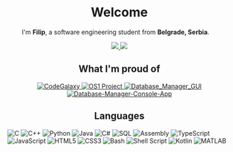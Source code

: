 <h1 align=center>Welcome</h1>

<p align=center>
  I'm <b>Filip</b>, a software engineering student from <b>Belgrade, Serbia</b>.
  <img src="https://cdn-icons-png.flaticon.com/512/197/197602.png" width="13"/> 
</p>

<p align="center">
  
  <a href="https://www.linkedin.com/in/filip-petrovi%C4%87/">
    <img src="https://img.shields.io/badge/LinkedIn-0A66C2?logo=linkedin&logoColor=white&style=flat-square">
  </a>
  
  <a href="mailto:fili5rovic@gmail.com">
    <img src="https://img.shields.io/badge/Email-D14836?logo=gmail&logoColor=white&style=flat-square">
  </a>
</p>

<h2 align = center>What I'm proud of</h2>
<p align = center>
  <a href="https://github.com/fili5rovic/CodeGalaxy">
    <img src="https://github-readme-stats.vercel.app/api/pin/?username=fili5rovic&repo=CodeGalaxy&show_icons=true&line_height=27&title_color=00ffff&text_color=8a919a&icon_color=00ffff&bg_color=22272e&border_radius=10&hide_border=true" alt="CodeGalaxy" />
  </a>
  <a href="https://github.com/fili5rovic/OS1-Project">
    <img src="https://github-readme-stats.vercel.app/api/pin/?username=fili5rovic&repo=OS1-Project&show_icons=true&line_height=27&title_color=6aa6f8&text_color=8e9091&icon_color=6aa6f8&bg_color=22272e&border_radius=10&hide_border=true" alt="OS1 Project" />
  </a>
  <a href="https://github.com/fili5rovic/Database_Manager_GUI">
    <img src="https://github-readme-stats.vercel.app/api/pin/?username=fili5rovic&repo=Database_Manager_GUI&show_icons=true&line_height=27&title_color=6aa6f8&text_color=8a919a&icon_color=6aa6f8&bg_color=22272e&border_radius=10&hide_border=true" alt="Database_Manager_GUI" />
  </a>
  <a href="https://github.com/fili5rovic/Database-Manager-Console-App">
    <img src="https://github-readme-stats.vercel.app/api/pin/?username=fili5rovic&repo=Database-Manager-Console-App&show_icons=true&line_height=27&title_color=6aa6f8&text_color=8a919a&icon_color=6aa6f8&bg_color=22272e&border_radius=10&hide_border=true" alt="Database-Manager-Console-App" />
  </a>
</p>
<h2 align=center>Languages</h2>
<p>
  <img alt="C" src="https://img.shields.io/badge/-C-00599C?style=flat-square&logo=c&logoColor=white" />
  <img alt="C++" src="https://img.shields.io/badge/-C++-00599C?style=flat-square&logo=c%2B%2B&logoColor=white" />
  <img alt="Python" src="https://img.shields.io/badge/-Python-3776AB?style=flat-square&logo=python&logoColor=white" />
  <img alt="Java" src="https://img.shields.io/badge/-Java-007396?style=flat-square&logo=java&logoColor=white" />
  <img alt="C#" src="https://img.shields.io/badge/-C%23-239120?style=flat-square&logo=c-sharp&logoColor=white" />
  <img alt="SQL" src="https://img.shields.io/badge/-SQL-4479A1?style=flat-square&logo=postgresql&logoColor=white" />
  <img alt="Assembly" src="https://img.shields.io/badge/-Assembly-6E4C13?style=flat-square&logo=assemblyscript&logoColor=white" />
  <img alt="TypeScript" src="https://img.shields.io/badge/-TypeScript-007ACC?style=flat-square&logo=typescript&logoColor=white" />
  <img alt="JavaScript" src="https://img.shields.io/badge/-JavaScript-F7DF1E?style=flat-square&logo=javascript&logoColor=black" />
  <img alt="HTML5" src="https://img.shields.io/badge/-HTML5-E34F26?style=flat-square&logo=html5&logoColor=white" />
  <img alt="CSS3" src="https://img.shields.io/badge/-CSS3-1572B6?style=flat-square&logo=css3&logoColor=white" />
  <img alt="Bash" src="https://img.shields.io/badge/-Bash-4EAA25?style=flat-square&logo=gnu-bash&logoColor=white" />
  <img alt="Shell Script" src="https://img.shields.io/badge/-Shell_Script-121011?style=flat-square&logo=gnu-bash&logoColor=white" />
  <img alt="Kotlin" src="https://img.shields.io/badge/-Kotlin-0095D5?style=flat-square&logo=kotlin&logoColor=white" />
  <img alt="MATLAB" src="https://img.shields.io/badge/-MATLAB-0076A8?style=flat-square&logo=mathworks&logoColor=white" />
</p>
